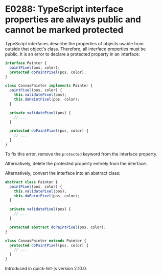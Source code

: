 # E0288: TypeScript interface properties are always public and cannot be marked protected

TypeScript interfaces describe the properties of objects usable from outside
that object's class. Therefore, all interface properties must be public.
It is an error to declare a protected property in an interface:

```typescript
interface Painter {
  paintPixel(pos, color);
  protected doPaintPixel(pos, color);
}

class CanvasPainter implements Painter {
  paintPixel(pos, color) {
    this.validatePixel(pos);
    this.doPaintPixel(pos, color);
  }

  private validatePixel(pos) {
    // ...
  }

  protected doPaintPixel(pos, color) {
    // ...
  }
}
```

To fix this error, remove the `protected` keyword from the interface property.

Alternatively, delete the protected property entirely from the interface.

Alternatively, convert the interface into an abstract class:

```typescript
abstract class Painter {
  paintPixel(pos, color) {
    this.validatePixel(pos);
    this.doPaintPixel(pos, color);
  }

  private validatePixel(pos) {
    // ...
  }

  protected abstract doPaintPixel(pos, color);
}

class CanvasPainter extends Painter {
  protected doPaintPixel(pos, color) {
    // ...
  }
}
```

Introduced in quick-lint-js version 2.10.0.
